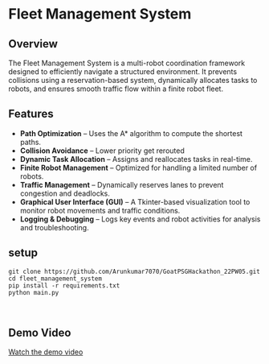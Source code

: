# Fleet Management System

## Overview

The Fleet Management System is a multi-robot coordination framework designed to efficiently navigate a structured environment. It prevents collisions using a reservation-based system, dynamically allocates tasks to robots, and ensures smooth traffic flow within a finite robot fleet.

## Features

- **Path Optimization** – Uses the A\* algorithm to compute the shortest paths.
- **Collision Avoidance** – Lower priority get rerouted
- **Dynamic Task Allocation** – Assigns and reallocates tasks in real-time.
- **Finite Robot Management** – Optimized for handling a limited number of robots.
- **Traffic Management** – Dynamically reserves lanes to prevent congestion and deadlocks.
- **Graphical User Interface (GUI)** – A Tkinter-based visualization tool to monitor robot movements and traffic conditions.
- **Logging & Debugging** – Logs key events and robot activities for analysis and troubleshooting.

## setup

```
git clone https://github.com/Arunkumar7070/GoatPSGHackathon_22PW05.git
cd fleet_management_system
pip install -r requirements.txt
python main.py

```

<br>
<h2>Demo Video</h2>
    <p><a href="https://drive.google.com/file/d/1HbGCQHu2IZnpsbL00IdTDNbKA_s-pR76/view?usp=sharing" target="_blank">Watch the demo video</a></p>
